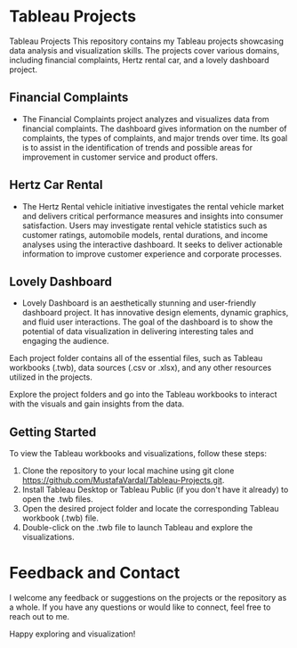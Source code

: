 # Tableau Projects
Tableau Projects
This repository contains my Tableau projects showcasing data analysis and visualization skills. The projects cover various domains, including financial complaints, Hertz rental car, and a lovely dashboard project.

## __Financial Complaints__

- The Financial Complaints project analyzes and visualizes data from financial complaints. The dashboard gives information on the number of complaints, the types of complaints, and major trends over time. Its goal is to assist in the identification of trends and possible areas for improvement in customer service and product offers.

## __Hertz Car Rental__

- The Hertz Rental vehicle initiative investigates the rental vehicle market and delivers critical performance measures and insights into consumer satisfaction. Users may investigate rental vehicle statistics such as customer ratings, automobile models, rental durations, and income analyses using the interactive dashboard. It seeks to deliver actionable information to improve customer experience and corporate processes.

## __Lovely Dashboard__

- Lovely Dashboard is an aesthetically stunning and user-friendly dashboard project. It has innovative design elements, dynamic graphics, and fluid user interactions. The goal of the dashboard is to show the potential of data visualization in delivering interesting tales and engaging the audience.

Each project folder contains all of the essential files, such as Tableau workbooks (.twb), data sources (.csv or .xlsx), and any other resources utilized in the projects.

Explore the project folders and go into the Tableau workbooks to interact with the visuals and gain insights from the data.

## Getting Started
To view the Tableau workbooks and visualizations, follow these steps:

1. Clone the repository to your local machine using git clone https://github.com/MustafaVardal/Tableau-Projects.git.
2. Install Tableau Desktop or Tableau Public (if you don't have it already) to open the .twb files.
3. Open the desired project folder and locate the corresponding Tableau workbook (.twb) file.
4. Double-click on the .twb file to launch Tableau and explore the visualizations.

# Feedback and Contact
I welcome any feedback or suggestions on the projects or the repository as a whole. If you have any questions or would like to connect, feel free to reach out to me.

Happy exploring and visualization!

    
